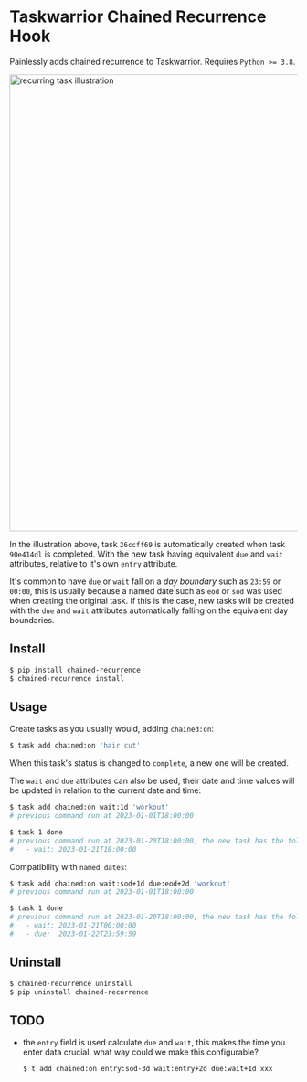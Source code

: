 # Taskwarrior Chained Recurrence Hook

Painlessly adds chained recurrence to Taskwarrior. Requires `Python >= 3.8`.

<img src="https://raw.githubusercontent.com/Matt-Deacalion/Taskwarrior-Chained/trunk/illustration.svg" alt="recurring task illustration" width="800"/>

In the illustration above, task `26ccff69` is automatically created when task
`90e414dl` is completed. With the new task having equivalent `due` and `wait`
attributes, relative to it's own `entry` attribute.

It's common to have `due` or `wait` fall on a *day boundary* such as `23:59` or
`00:00`, this is usually because a named date such as `eod` or `sod` was used
when creating the original task. If this is the case, new tasks will be created
with the `due` and `wait` attributes automatically falling on the equivalent
day boundaries.

## Install

```bash
$ pip install chained-recurrence
$ chained-recurrence install
```


## Usage

Create tasks as you usually would, adding `chained:on`:

```bash
$ task add chained:on 'hair cut'
```

When this task's status is changed to `complete`, a new one will be created.

The `wait` and `due` attributes can also be used, their date and time values
will be updated in relation to the current date and time:

```bash
$ task add chained:on wait:1d 'workout'
# previous command run at 2023-01-01T18:00:00

$ task 1 done
# previous command run at 2023-01-20T18:00:00, the new task has the following:
#   - wait: 2023-01-21T18:00:00
```

Compatibility with `named dates`:

```bash
$ task add chained:on wait:sod+1d due:eod+2d 'workout'
# previous command run at 2023-01-01T18:00:00

$ task 1 done
# previous command run at 2023-01-20T18:00:00, the new task has the following:
#   - wait: 2023-01-21T00:00:00
#   - due:  2023-01-22T23:59:59
```


## Uninstall

```bash
$ chained-recurrence uninstall
$ pip uninstall chained-recurrence
```


## TODO

- the `entry` field is used calculate `due` and `wait`, this makes the time you
  enter data crucial. what way could we make this configurable?

  `$ t add chained:on entry:sod-3d wait:entry+2d due:wait+1d xxx`

